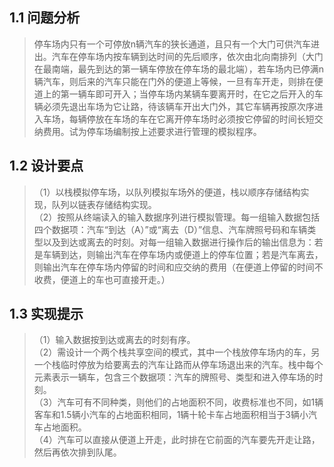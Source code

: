 ## 1.1 问题分析
> 停车场内只有一个可停放n辆汽车的狭长通道，且只有一个大门可供汽车进出。汽车在停车场内按车辆到达时间的先后顺序，依次由北向南排列（大门在最南端，最先到达的第一辆车停放在停车场的最北端），若车场内已停满n辆汽车，则后来的汽车只能在门外的便道上等候，一旦有车开走，则排在便道上的第一辆车即可开入；当停车场内某辆车要离开时，在它之后开入的车辆必须先退出车场为它让路，待该辆车开出大门外，其它车辆再按原次序进入车场，每辆停放在车场的车在它离开停车场时必须按它停留的时间长短交纳费用。试为停车场编制按上述要求进行管理的模拟程序。<br>

## 1.2 设计要点
> （1）以栈模拟停车场，以队列模拟车场外的便道，栈以顺序存储结构实现，队列以链表存储结构实现。<br>
> （2）按照从终端读入的输入数据序列进行模拟管理。每一组输入数据包括四个数据项：汽车“到达（A）”或“离去（D）”信息、汽车牌照号码和车辆类型以及到达或离去的时刻。对每一组输入数据进行操作后的输出信息为：若是车辆到达，则输出汽车在停车场内或便道上的停车位置；若是汽车离去，则输出汽车在停车场内停留的时间和应交纳的费用（在便道上停留的时间不收费，便道上的车也可直接开走。）<br>

## 1.3 实现提示
> （1）输入数据按到达或离去的时刻有序。<br>
> （2）需设计一个两个栈共享空间的模式，其中一个栈放停车场内的车，另一个栈临时停放为给要离去的汽车让路而从停车场退出来的汽车。栈中每个元素表示一辆车，包含三个数据项：汽车的牌照号、类型和进入停车场的时刻。<br>
> （3）汽车可有不同种类，则他们的占地面积不同，收费标准也不同，如1辆客车和1.5辆小汽车的占地面积相同，1辆十轮卡车占地面积相当于3辆小汽车占地面积。<br>
> （4）汽车可以直接从便道上开走，此时排在它前面的汽车要先开走让路，然后再依次排到队尾。<br>
